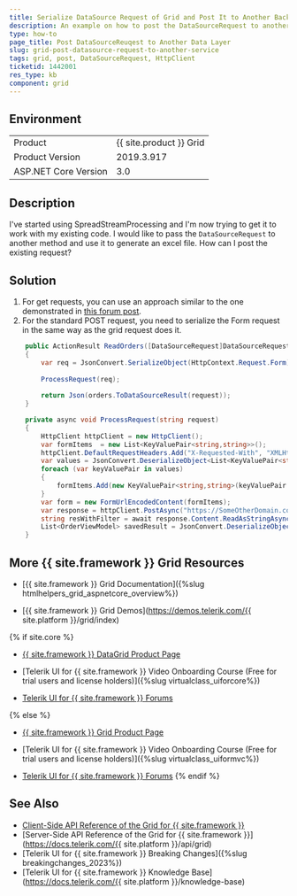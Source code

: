 ```yaml
---
title: Serialize DataSource Request of Grid and Post It to Another Backend Service
description: An example on how to post the DataSourceRequest to another remote service on the server when working with the {{ site.product }} Grid. 
type: how-to
page_title: Post DataSourceReuqest to Another Data Layer
slug: grid-post-datasource-request-to-another-service
tags: grid, post, DataSourceRequest, HttpClient
ticketid: 1442001
res_type: kb
component: grid
---
```


## Environment

<table>
 <tr>
  <td>Product</td>
  <td>{{ site.product }} Grid</td>
 </tr>
 <tr>
  <td>Product Version</td>
  <td>2019.3.917</td>
 </tr>
 <tr>
  <td>ASP.NET Core Version</td>
  <td>3.0</td>
 </tr>
</table>

## Description

I've started using SpreadStreamProcessing and I'm now trying to get it to work with my existing code. I would like to pass the `DataSourceRequest` to another method and use it to generate an excel file. How can I post the existing request?

## Solution

1. For get requests, you can use an approach similar to the one demonstrated in [this forum post](https://www.telerik.com/forums/connecting-asp-net-mvc-application-to-asp-net-webapi#f_CGsEPUa0KwgTJ8SEXPIg).
1. For the standard POST request, you need to serialize the Form request in the same way as the grid request does it. 

```C#
    public ActionResult ReadOrders([DataSourceRequest]DataSourceRequest request)
    {
        var req = JsonConvert.SerializeObject(HttpContext.Request.Form);
        
        ProcessRequest(req);
        
        return Json(orders.ToDataSourceResult(request));
    }

	private async void ProcessRequest(string request)
    {
        HttpClient httpClient = new HttpClient();
        var formItems  = new List<KeyValuePair<string,string>>();
        httpClient.DefaultRequestHeaders.Add("X-Requested-With", "XMLHttpRequest");
        var values = JsonConvert.DeserializeObject<List<KeyValuePair<string,List<string>>>>(request);
        foreach (var keyValuePair in values)
        {
            formItems.Add(new KeyValuePair<string,string>(keyValuePair.Key), keyValuePair.Value[0]));
        }
        var form = new FormUrlEncodedContent(formItems);
        var response = httpClient.PostAsync("https://SomeOtherDomain.com/SomeController/ReadOrders", form).Result;
        string resWithFilter = await response.Content.ReadAsStringAsync();
        List<OrderViewModel> savedResult = JsonConvert.DeserializeObject<ResultData>(resWithFilter).Data;
    }

```

## More {{ site.framework }} Grid Resources

* [{{ site.framework }} Grid Documentation]({%slug htmlhelpers_grid_aspnetcore_overview%})

* [{{ site.framework }} Grid Demos](https://demos.telerik.com/{{ site.platform }}/grid/index)

{% if site.core %}
* [{{ site.framework }} DataGrid Product Page](https://www.telerik.com/aspnet-core-ui/grid)

* [Telerik UI for {{ site.framework }} Video Onboarding Course (Free for trial users and license holders)]({%slug virtualclass_uiforcore%})

* [Telerik UI for {{ site.framework }} Forums](https://www.telerik.com/forums/aspnet-core-ui)

{% else %}
* [{{ site.framework }} Grid Product Page](https://www.telerik.com/aspnet-mvc/grid)

* [Telerik UI for {{ site.framework }} Video Onboarding Course (Free for trial users and license holders)]({%slug virtualclass_uiformvc%})

* [Telerik UI for {{ site.framework }} Forums](https://www.telerik.com/forums/aspnet-mvc)
{% endif %}

## See Also

* [Client-Side API Reference of the Grid for {{ site.framework }}](https://docs.telerik.com/kendo-ui/api/javascript/ui/grid)
* [Server-Side API Reference of the Grid for {{ site.framework }}](https://docs.telerik.com/{{ site.platform }}/api/grid)
* [Telerik UI for {{ site.framework }} Breaking Changes]({%slug breakingchanges_2023%})
* [Telerik UI for {{ site.framework }} Knowledge Base](https://docs.telerik.com/{{ site.platform }}/knowledge-base)
